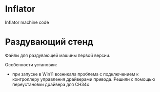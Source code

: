 # Inflator
Inflator machine code

# Раздувающий стенд
Файлы для раздувающей машины первой версии.

Особенности установки:
- при запуске в Win11 возникала проблема с подключением к контроллеру управления драйверами привода. Решили с помощью переустановки драйвера для CH34x
